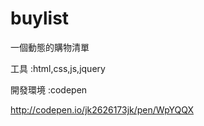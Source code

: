 # buylist

一個動態的購物清單

工具  :html,css,js,jquery

開發環境  :codepen

http://codepen.io/jk2626173jk/pen/WpYQQX
